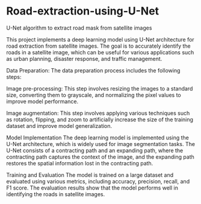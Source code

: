 # Road-extraction-using-U-Net
U-Net algorithm to extract road mask from satellite images

This project implements a deep learning model using U-Net architecture for road extraction from satellite images. The goal is to accurately identify the roads in a satellite image, which can be useful for various applications such as urban planning, disaster response, and traffic management.

Data Preparation:
The data preparation process includes the following steps:

Image pre-processing: This step involves resizing the images to a standard size, converting them to grayscale, and normalizing the pixel values to improve model performance.

Image augmentation: This step involves applying various techniques such as rotation, flipping, and zoom to artificially increase the size of the training dataset and improve model generalization.

Model Implementation
The deep learning model is implemented using the U-Net architecture, which is widely used for image segmentation tasks. The U-Net consists of a contracting path and an expanding path, where the contracting path captures the context of the image, and the expanding path restores the spatial information lost in the contracting path.

Training and Evaluation
The model is trained on a large dataset and evaluated using various metrics, including accuracy, precision, recall, and F1 score. The evaluation results show that the model performs well in identifying the roads in satellite images.
